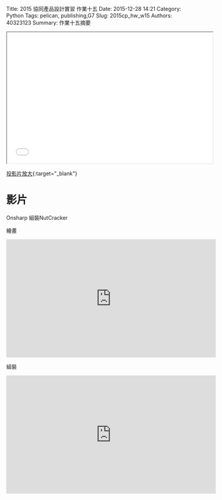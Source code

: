 Title: 2015 協同產品設計實習 作業十五
Date: 2015-12-28 14:21
Category: Python
Tags: pelican, publishing,G7
Slug: 2015cp_hw_w15
Authors: 40323123
Summary: 作業十五摘要

<iframe src="40323123_cp_w15.html" width="550" height="350"></iframe>

[投影片放大](40323123_cp_w15.html){:target="_blank"}

影片
============
Onsharp 組裝NutCracker

繪畫

<iframe width="560" height="315" src="https://www.youtube.com/embed/NLB5bWwCeQk" frameborder="0" allowfullscreen></iframe>

組裝
<iframe width="560" height="315" src="https://www.youtube.com/embed/a5ojyUFkaKQ" frameborder="0" allowfullscreen></iframe>